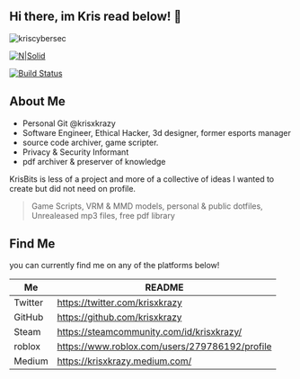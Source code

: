 ## Hi there, im Kris read below! 👋
![kriscybersec](https://user-images.githubusercontent.com/75515498/158007077-61ea4534-a59f-494d-a6ae-fe62edd9fea4.png)

[![N|Solid](https://cldup.com/dTxpPi9lDf.thumb.png)](https://nodesource.com/products/nsolid)

[![Build Status](https://travis-ci.org/joemccann/dillinger.svg?branch=master)](https://travis-ci.org/joemccann/dillinger)

## About Me

- Personal Git @krisxkrazy
- Software Engineer, Ethical Hacker, 3d designer, former esports manager
- source code archiver, game scripter.
- Privacy & Security Informant 
- pdf archiver & preserver of knowledge 

KrisBits is less of a project and more of a collective of ideas I wanted to create
but did not need on profile.

> Game Scripts,
> VRM & MMD models,
> personal & public dotfiles,
> Unrealeased mp3 files,
> free pdf library

## Find Me

you can currently find me on any of the platforms below!

| Me | README |
| ------ | ------ |
| Twitter | https://twitter.com/krisxkrazy |
| GitHub | https://github.com/krisxkrazy |
| Steam | https://steamcommunity.com/id/krisxkrazy/ |
| roblox| https://www.roblox.com/users/279786192/profile |
| Medium | https://krisxkrazy.medium.com/ |
